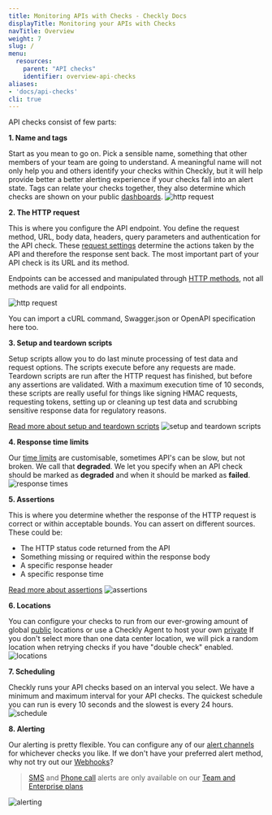 ```yaml
---
title: Monitoring APIs with Checks - Checkly Docs
displayTitle: Monitoring your APIs with Checks
navTitle: Overview
weight: 7
slug: /
menu:
  resources:
    parent: "API checks"
    identifier: overview-api-checks
aliases:
- 'docs/api-checks'
cli: true
---
```


API checks consist of few parts:

**1. Name and tags**

Start as you mean to go on. Pick a sensible name, something that other members of your team are going to understand. A meaningful name will not only help you and others identify your checks within Checkly, but it will help provide better a better alerting experience if your checks fall into an alert state.
Tags can relate your checks together, they also determine which checks are shown on your public [dashboards](/docs/dashboards/).
![http request](/docs/images/api-checks/overview-name-tag.png)

**2. The HTTP request**

This is where you configure the API endpoint. You define the request method, URL, body data, headers, query parameters and authentication for the API check. These [request settings](request-settings) determine the actions taken by the API and therefore the response sent back. The most important part of your API check is its URL and its method.

Endpoints can be accessed and manipulated through [HTTP methods](https://developer.mozilla.org/en-US/docs/Web/HTTP/Methods), not all methods are valid for all endpoints.

![http request](/docs/images/api-checks/overview-http.png)

You can import a cURL command, Swagger.json or OpenAPI specification here too. 

**3. Setup and teardown scripts**

Setup scripts allow you to do last minute processing of test data and request options. The scripts execute before any requests are made.
Teardown scripts are run after the HTTP request has finished, but before any assertions are validated. With a maximum execution time of 10 seconds, these scripts are really useful for things like signing HMAC requests, requesting tokens, setting up or cleaning up test data and scrubbing sensitive response data for regulatory reasons.

[Read more about setup and teardown scripts](setup-teardown-scripts/)
![setup and teardown scripts](/docs/images/api-checks/overview-scripts.png)

**4. Response time limits**

Our [time limits](limits) are customisable, sometimes API's can be slow, but not broken. We call that **degraded**. We let you specify when an API check should be marked as **degraded** and when it should be marked as **failed**.
![response times](/docs/images/api-checks/overview-response-time.png)

**5. Assertions**

This is where you determine whether the response of the HTTP request is correct or within acceptable bounds.
You can assert on different sources. These could be:
- The HTTP status code returned from the API
- Something missing or required within the response body
- A specific response header
- A specific response time

[Read more about assertions](assertions)
![assertions](/docs/images/api-checks/overview-assertions.png)

**6. Locations**

You can configure your checks to run from our ever-growing amount of global [public](/docs/monitoring/global-locations/) locations or use a Checkly Agent to host your own [private](/docs/private-locations/)
If you don't select more than one data center location, we will pick a random location when retrying checks if you have "double check" enabled.
![locations](/docs/images/api-checks/overview-locations.png)

**7. Scheduling**

Checkly runs your API checks based on an interval you select. We have a minimum and maximum interval for your API checks.
The quickest schedule you can run is every 10 seconds and the slowest is every 24 hours.
![schedule](/docs/images/api-checks/overview-schedule.png)

**8. Alerting**

Our alerting is pretty flexible. You can configure any of our [alert channels](/docs/alerting/alert-channels/#managing-alert-channels) for whichever checks you like. If we don't have your preferred alert method, why not try out our [Webhooks](/docs/alerting/webhooks/)?
> [SMS](/docs/alerting/sms-delivery/) and [Phone call](/docs/alerting/phone-calls/) alerts are only available on our [Team and Enterprise plans](https://www.checklyhq.com/pricing/#features) 

![alerting](/docs/images/api-checks/overview-alerting.png)
